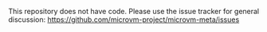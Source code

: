 This repository does not have code. Please use the issue tracker for general discussion: <https://github.com/microvm-project/microvm-meta/issues>

